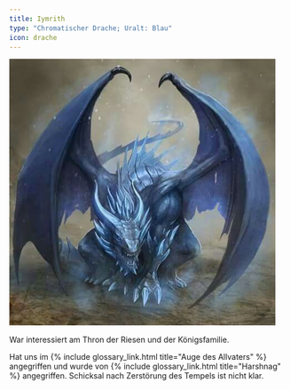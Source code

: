 ```yaml
---
title: Iymrith
type: "Chromatischer Drache; Uralt: Blau"
icon: drache
---
```


<img src='/images/skt/blue_dragon.jpg' style="max-width: 500px" />

War interessiert am Thron der Riesen und der Königsfamilie.

Hat uns im {% include glossary_link.html title="Auge des Allvaters" %} angegriffen und wurde
von {% include glossary_link.html title="Harshnag" %} angegriffen. Schicksal nach Zerstörung
des Tempels ist nicht klar.
